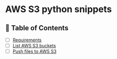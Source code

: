 # AWS S3 python snippets

## 📜 Table of Contents

- [ ] [Requirements](../requirements.md)
- [ ] [List AWS S3 buckets](list_buckets/README.md)
- [ ] [Push files to AWS S3](push_files/README.md)